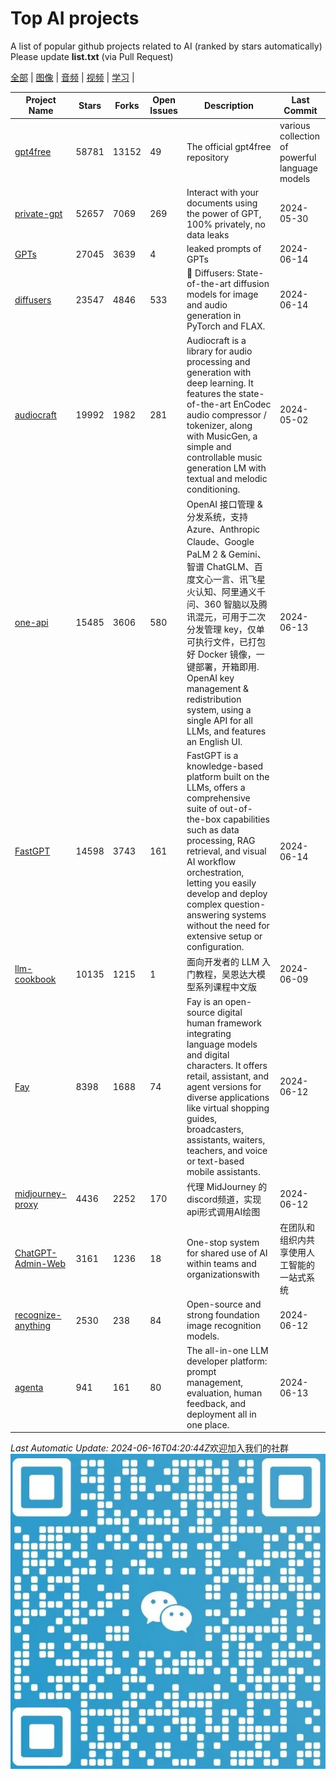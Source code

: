 # Top AI projects
A list of popular github projects related to AI (ranked by stars automatically)
Please update **list.txt** (via Pull Request)

<a href="./README.md">全部</a> |   <a href="./READMEpicture.md">图像</a> |   <a href="./READMEaudio.md">音频</a> | <a href="./READMEvideo.md">视频</a> | <a href="./READMElearn.md">学习</a> | 

| Project Name | Stars | Forks | Open Issues | Description | Last Commit |
| ------------ | ----- | ----- | ----------- | ----------- | ----------- |
| [gpt4free](https://github.com/xtekky/gpt4free) | 58781 | 13152 | 49 | The official gpt4free repository | various collection of powerful language models | 2024-06-13 |
| [private-gpt](https://github.com/zylon-ai/private-gpt) | 52657 | 7069 | 269 | Interact with your documents using the power of GPT, 100% privately, no data leaks | 2024-05-30 |
| [GPTs](https://github.com/linexjlin/GPTs) | 27045 | 3639 | 4 | leaked prompts of GPTs | 2024-06-14 |
| [diffusers](https://github.com/huggingface/diffusers) | 23547 | 4846 | 533 | 🤗 Diffusers: State-of-the-art diffusion models for image and audio generation in PyTorch and FLAX. | 2024-06-14 |
| [audiocraft](https://github.com/facebookresearch/audiocraft) | 19992 | 1982 | 281 | Audiocraft is a library for audio processing and generation with deep learning. It features the state-of-the-art EnCodec audio compressor / tokenizer, along with MusicGen, a simple and controllable music generation LM with textual and melodic conditioning. | 2024-05-02 |
| [one-api](https://github.com/songquanpeng/one-api) | 15485 | 3606 | 580 | OpenAI 接口管理 & 分发系统，支持 Azure、Anthropic Claude、Google PaLM 2 & Gemini、智谱 ChatGLM、百度文心一言、讯飞星火认知、阿里通义千问、360 智脑以及腾讯混元，可用于二次分发管理 key，仅单可执行文件，已打包好 Docker 镜像，一键部署，开箱即用. OpenAI key management & redistribution system, using a single API for all LLMs, and features an English UI. | 2024-06-13 |
| [FastGPT](https://github.com/labring/FastGPT) | 14598 | 3743 | 161 | FastGPT is a knowledge-based platform built on the LLMs, offers a comprehensive suite of out-of-the-box capabilities such as data processing, RAG retrieval, and visual AI workflow orchestration, letting you easily develop and deploy complex question-answering systems without the need for extensive setup or configuration. | 2024-06-14 |
| [llm-cookbook](https://github.com/datawhalechina/llm-cookbook) | 10135 | 1215 | 1 | 面向开发者的 LLM 入门教程，吴恩达大模型系列课程中文版 | 2024-06-09 |
| [Fay](https://github.com/xszyou/Fay) | 8398 | 1688 | 74 | Fay is an open-source digital human framework integrating language models and digital characters. It offers retail, assistant, and agent versions for diverse applications like virtual shopping guides, broadcasters, assistants, waiters, teachers, and voice or text-based mobile assistants. | 2024-06-12 |
| [midjourney-proxy](https://github.com/novicezk/midjourney-proxy) | 4436 | 2252 | 170 | 代理 MidJourney 的discord频道，实现api形式调用AI绘图 | 2024-06-12 |
| [ChatGPT-Admin-Web](https://github.com/AprilNEA/ChatGPT-Admin-Web) | 3161 | 1236 | 18 | One-stop system for shared use of AI within teams and organizationswith | 在团队和组织内共享使用人工智能的一站式系统 | 2023-12-27 |
| [recognize-anything](https://github.com/xinyu1205/recognize-anything) | 2530 | 238 | 84 | Open-source and strong foundation image recognition models. | 2024-06-12 |
| [agenta](https://github.com/Agenta-AI/agenta) | 941 | 161 | 80 | The all-in-one LLM developer platform: prompt management, evaluation, human feedback, and deployment all in one place. | 2024-06-13 |

*Last Automatic Update: 2024-06-16T04:20:44Z*欢迎加入我们的社群 ![](https://raw.githubusercontent.com/mouuii/picture/master/weichat.jpg) 